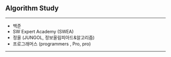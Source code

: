 ## Algorithm Study
---
- 백준
- SW Expert Academy (SWEA)
- 정올 (JUNGOL, 정보올림피아드&알고리즘)
- 프로그래머스 (programmers , Pro, pro)
--- 
